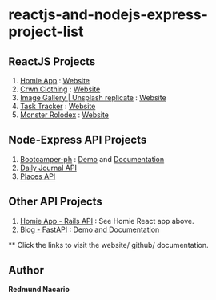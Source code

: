 # reactjs-and-nodejs-express-project-list

## ReactJS Projects

1. [Homie App](https://github.com/homie-avion/homie-react) : [Website](https://homie-app.netlify.app/)
2. [Crwn Clothing](https://github.com/redmundnacario/crwn-clothing) : [Website](https://crwn-clothing-ph.netlify.app/)
3. [Image Gallery | Unsplash replicate](https://github.com/redmundnacario/image-gallery) : [Website](https://redmundnacario.github.io/image-gallery/)
4. [Task Tracker](https://github.com/redmundnacario/task-tracker) : [Website](https://redmundnacario.github.io/task-tracker/)
6. [Monster Rolodex](https://github.com/redmundnacario/monsters-rolodex) : [Website](https://redmundnacario.github.io/monsters-rolodex/)

## Node-Express API Projects
1. [Bootcamper-ph](https://github.com/redmundnacario/DevCamper-API-node-express) : [Demo](https://github.com/redmundnacario/DevCamper-API-node-express) and [Documentation](https://documenter.getpostman.com/view/4750687/UV5RkKRA)
2. [Daily Journal API](https://github.com/redmundnacario/mern-journal-api)
3. [Places API](https://github.com/redmundnacario/node-express/tree/master/places-app)

## Other API Projects
1. [Homie App - Rails API](https://github.com/homie-avion/homie-rails-api-v2) : See Homie React app above.
2. [Blog - FastAPI](https://github.com/redmundnacario/blog-FastAPI) : [Demo and Documentation](https://0ma6fr.deta.dev/docs)

** Click the links to visit the website/ github/ documentation.

## Author

**Redmund Nacario**
